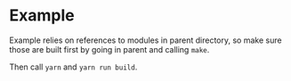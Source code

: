Example
=======

Example relies on references to modules in parent directory,
so make sure those are built first by going in parent and
calling `make`.

Then call `yarn` and `yarn run build`.
